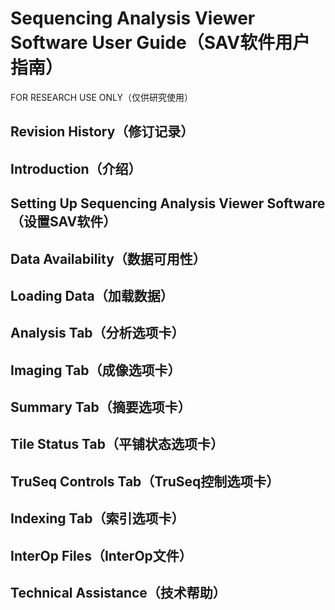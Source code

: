 # Sequencing Analysis Viewer Software User Guide（SAV软件用户指南）

FOR RESEARCH USE ONLY（仅供研究使用）
## Revision History（修订记录）
## Introduction（介绍）
## Setting Up Sequencing Analysis Viewer Software（设置SAV软件）
## Data Availability（数据可用性）
## Loading Data（加载数据）
## Analysis Tab（分析选项卡）
## Imaging Tab（成像选项卡）
## Summary Tab（摘要选项卡）
## Tile Status Tab（平铺状态选项卡）
## TruSeq Controls Tab（TruSeq控制选项卡）
## Indexing Tab（索引选项卡）
## InterOp Files（InterOp文件）
## Technical Assistance（技术帮助）

